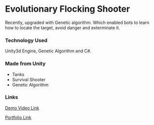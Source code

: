 # Evolutionary Flocking Shooter
Recently, upgraded with Genetic algorithm. Which enabled bots to learn how to locate the target, avoid danger and exterminate it. 

### Technology Used
Unity3d Engine, Genetic Algorithm and C#.

### Made from Unity
 *  Tanks
 *  Survival Shooter
 *  Genetic Algorithm
 
### Links
[Demo Video Link](http://www.youtube.com/watch?v=A9k6WBoY548 "Evolutionary Flocking Shooter")

[Portfolio Link](https://suhaibashraf.github.io/Portfolio/Evolutionary-flocking-shooter)
